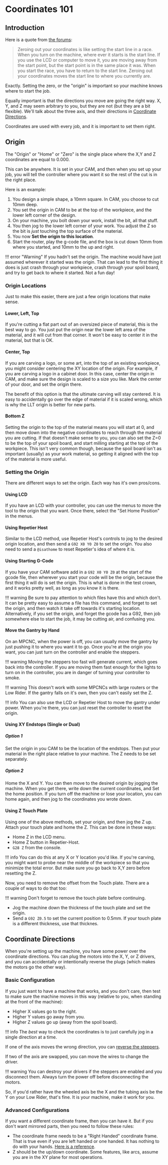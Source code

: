 # Coordinates 101

## Introduction

Here is a quote from [the forums](https://forum.v1engineering.com/t/g00-z2-00-why/15097/8):

> Zeroing out your coordinates is like setting the start line in a race. When you turn on the machine,
where ever it starts is the start line. If you use the LCD or computer to move it, you are moving
away from the start point, but the start point is in the same place it was. When you start the race,
you have to return to the start line. Zeroing out your coordinates moves the start line to where you
currently are.

Exactly. Setting the zero, or the "origin" is important so your machine knows where to
start the job. 

Equally important is that the directions you move are going the right way. X, Y, and Z may seem
arbitrary to you, but they are not (but they are a bit flexible). We'll talk about the three axis,
and their directions in [Coordinate Directions](#coordinate-directions).

Coordinates are used with every job, and it is important to set them right.

## Origin

The "Origin" or "Home" or "Zero" is the single place where the X,Y and Z coordinates are equal to
0.000.

This can be anywhere. It is set in your CAM, and then when you set up your job, you will tell the
controller where you want it so the rest of the cut is in the right place.

Here is an example:

1. You design a simple shape, a 10mm square. In CAM, you choose to cut 10mm deep.
1. You set the origin in CAM to be at the top of the workpiece, and the lower left corner of the
design.
1. On your machine, you bolt down your work, install the bit, all that stuff.
1. You then jog to the lower left corner of your work. You adjust the Z so the bit is *just*
touching the top surface of the material.
1. You now **Set the origin to this location**.
1. Start the router, play the g-code file, and the box is cut down 10mm from where you started, and
10mm to the up and right.

!!! error "Warning"
    If you hadn't set the origin. The machine would have just assumed wherever it started was the
    origin. That can lead to the first thing it does is just crash through your workpiece, crash
    through your spoil board, and try to get back to where it started. Not a fun day!

### Origin Locations

Just to make this easier, there are just a few origin locations that make sense.

#### Lower, Left, Top

If you're cutting a flat part out of an oversized piece of material, this is the best way to go. You
just put the origin near the lower left area of the material, and it will cut from that corner. It
won't be easy to center it in the material, but that is OK.

#### Center, Top

If you are carving a logo, or some art, into  the top of an existing workpiece, you might consider
centering the XY location of the origin. For example, if you are carving a logo in a cabinet door.
In this case, center the origin in CAM, and make sure the design is scaled to a size you like. Mark
the center of your door, and set the origin there.

The benefit of this option is that the ultimate carving will stay centered. It is easy to
accidentally go over the edge of material if it is scaled wrong, which is why the LLT origin is
better for new parts.

#### Bottom Z

Setting the origin to the top of the material means you will start at 0, and then move down into the
negative coordinates to reach through the material you are cutting. If that doesn't make sense to
you, you can also set the Z=0 to be the top of your spoil board, and start milling starting at the
top of the workpiece. This isn't very common though, because the spoil board isn't as important
(usually) as your work material, so getting it aligned with the top of the material is more useful.

### Setting the Origin

There are different ways to set the origin. Each way has it's own pros/cons.

#### Using LCD

If you have an LCD with your controller, you can use the menus to move the tool to the origin that
you want. Once there, select the "Set Home Position" in the menus.

#### Using Repetier Host

Similar to the LCD method, use Repetier Host's controls to jog to the desired origin location, and
then send a `G92 X0 Y0 Z0` to set the origin. You also need to send a `@isathome` to reset
Repetier's idea of where it is.

#### Using Starting G-Code

If you have your CAM software add in a `G92 X0 Y0 Z0` at the start of the gcode file, then wherever
you start your code will be the origin, because the first thing it will do is set the origin. This
is what is done in the test crown, and it works pretty well, as long as you know it is there.

!!! warning
    Be sure to pay attention to which files have this and which don't. It can be pretty easy to
    assume a file has this command, and forget to set the origin, and then watch it take off
    towards it's starting location. Alternatively, if you set the origin, and forget the gcode has a
    G92, then job somewhere else to start the job, it may be cutting air, and confusing you.

#### Move the Gantry by Hand

On an MPCNC, when the power is off, you can usually move the gantry by just pushing it to where you
want it to go. Once you're at the origin you want, you can just turn on the controller and enable
the steppers.

!!! warning
    Moving the steppers too fast will generate current, which goes back into the controller. If you
    are moving them fast enough for the lights to turn on in the controller, you are in danger of
    turning your controller to smoke.

!!! warning
    This doesn't work with some MPCNCs with large routers or the Low Rider. If the gantry falls on
    it's own, then you can't easily set the Z.

!!! info
    You can also use the LCD or Repetier Host to move the gantry under power. When you're there, you
    can just reset the controller to reset the origin.

#### Using XY Endstops (Single or Dual)

##### Option 1
Set the origin in you CAM to be the location of the endstops. Then put your material in the right
place relative to your machine. The Z needs to be set separately.

##### Option 2
Home the X and Y. You can then move to the desired origin by jogging the machine. When you get
there, write down the current coordinates, and Set the home position. If you turn off the machine or
lose your location, you can home again, and then jog to the coordinates you wrote down.

#### Using Z Touch Plate

Using one of the above methods, set your origin, and then jog the Z up. Attach your touch plate and
home the Z. This can be done in these ways:

- Home Z in the LCD menu.
- Home Z button in Repetier-Host.
- `G28 Z` from the console.

!!! info
    You can do this at any X or Y location you'd like. If you're carving, you might want to probe
    near the middle of the workpiece so that you minimize the total error. But make sure you go back
    to X,Y zero before resetting the Z.

Now, you need to remove the offset from the Touch plate. There are a couple of ways to do that too:

!!! warning
    Don't forget to remove the touch plate before continuing.

- Jog the machine down the thickness of the touch plate and set the origin.
- Send a `G92 Z0.5` to set the current position to 0.5mm. If your touch plate is a different
    thickness, use that thicknes.

## Coordinate Directions

When you're setting up the machine, you have some power over the coordinate directions. You can plug
the motors into the X, Y, or Z drivers, and you can accidentally or intentionally reverse the plugs
(which makes the motors go the other way).

### Basic Configuration

If you just want to have a machine that works, and you don't care, then test to make sure the
machine moves in this way (relative to you, when standing at the front of the machine):

 - Higher X values go to the right.
 - Higher Y values go away from you.
 - Higher Z values go up (away from the spoil board).

!!! info
    The *best* way to check the coordinates is to just carefully jog in a single direction at a
    time.

If one of the axis moves the wrong direction, you can [reverse the
steppers](../software/reverse-motor.md).

If two of the axis are swapped, you can move the wires to change the driver.

!!! warning
    You can destroy your drivers if the steppers are enabled and you disconnect them. Always turn
    the power off before disconnecting the motors.


So, if you'd rather have the wheeled axis be the X and the tubing axis be the Y on your Low Rider,
that's fine. It is your machine, make it work for you.

### Advanced Configurations

If you want a different coordinate frame, then you can have it. But if you don't want mirrored
parts, then you need to follow these rules:

- The coordinate frame needs to be a "Right Handed" coordinate frame. That is true even if you are
    left handed or one handed. It has nothing to do with your hands. [Here is a
    reference](https://en.wikipedia.org/wiki/Cartesian_coordinate_system#Orientation_and_handedness).
- Z should be the up/down coordinate. Some features, like arcs, assume you are in the XY plane for
    most operations.

